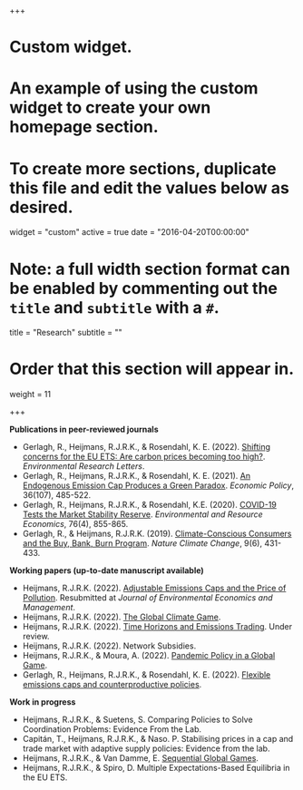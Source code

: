 +++
# Custom widget.
# An example of using the custom widget to create your own homepage section.
# To create more sections, duplicate this file and edit the values below as desired.
widget = "custom"
active = true
date = "2016-04-20T00:00:00"

# Note: a full width section format can be enabled by commenting out the `title` and `subtitle` with a `#`.
title = "Research"
subtitle = ""

# Order that this section will appear in.
weight = 11

+++

**Publications in peer-reviewed journals**

- Gerlagh, R., Heijmans, R.J.R.K., & Rosendahl, K. E. (2022). [Shifting concerns for the EU ETS: Are carbon prices becoming too high?](https://iopscience.iop.org/article/10.1088/1748-9326/ac63d6). _Environmental Research Letters_.
- Gerlagh, R., Heijmans, R.J.R.K., & Rosendahl, K. E. (2021). [An Endogenous Emission Cap Produces a Green Paradox](https://academic.oup.com/economicpolicy/article/36/107/485/6178790). _Economic Policy_, 36(107), 485-522.
- Gerlagh, R., Heijmans, R.J.R.K., & Rosendahl, K.E. (2020). [COVID-19 Tests the Market Stability Reserve](https://link.springer.com/article/10.1007/s10640-020-00441-0). _Environmental and Resource Economics_, 76(4), 855-865.
- Gerlagh, R., & Heijmans, R.J.R.K. (2019). [Climate-Conscious Consumers and the Buy, Bank, Burn Program](https://www.nature.com/articles/s41558-019-0482-0). _Nature Climate Change_, 9(6), 431-433.



**Working papers (up-to-date manuscript available)**

- Heijmans, R.J.R.K. (2022). [Adjustable Emissions Caps and the Price of Pollution](https://www.roweno.nl/files/interestrate.pdf). Resubmitted at _Journal of Environmental Economics and Management_.
- Heijmans, R.J.R.K. (2022). [The Global Climate Game](https://www.roweno.nl/files/TheGlobalClimateGame.pdf). 
- Heijmans, R.J.R.K. (2022). [Time Horizons and Emissions Trading](https://www.roweno.nl/files/timehorizonsemissionstrading.pdf). Under review.
- Heijmans, R.J.R.K. (2022). Network Subsidies.
- Heijmans, R.J.R.K., & Moura, A. (2022). [Pandemic Policy in a Global Game](https://www.roweno.nl/files/EfficientEpidemics.pdf).
- Gerlagh, R., Heijmans, R.J.R.K., & Rosendahl, K. E. (2022). [Flexible emissions caps and counterproductive policies](https://www.roweno.nl/files/Flexible.pdf).

**Work in progress**

- Heijmans, R.J.R.K., & Suetens, S. Comparing Policies to Solve Coordination Problems: Evidence From the Lab.
- Capitán, T., Heijmans, R.J.R.K., & Naso. P. Stabilising prices in a cap and trade market with adaptive supply policies: Evidence from the lab.
- Heijmans, R.J.R.K., & Van Damme, E. [Sequential Global Games](https://www.roweno.nl/files/SequentialGlobalGames.pdf).
- Heijmans, R.J.R.K., & Spiro, D. Multiple Expectations-Based Equilibria in the EU ETS.

